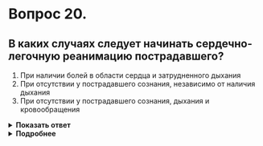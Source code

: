 # Вопрос 20.

## В каких случаях следует начинать сердечно-легочную реанимацию пострадавшего?

1. При наличии болей в области сердца и затрудненного дыхания
2. При отсутствии у пострадавшего сознания, независимо от наличия дыхания
3. При отсутствии у пострадавшего сознания, дыхания и кровообращения

<details>
<summary><b>Показать ответ</b></summary>
Правильный ответ: 3
</details>
<details>
<summary><b>Подробнее</b></summary>
В комментариях ответов по медицинским вопросам для лучшего запоминания правильного ответа используется прием «ключевых слов», которые выделены в тексте шрифтом. Обратите на это внимание.
Правильный ответ - при отсутствии у пострадавшего сознания, дыхания и кровообращения.
</details>